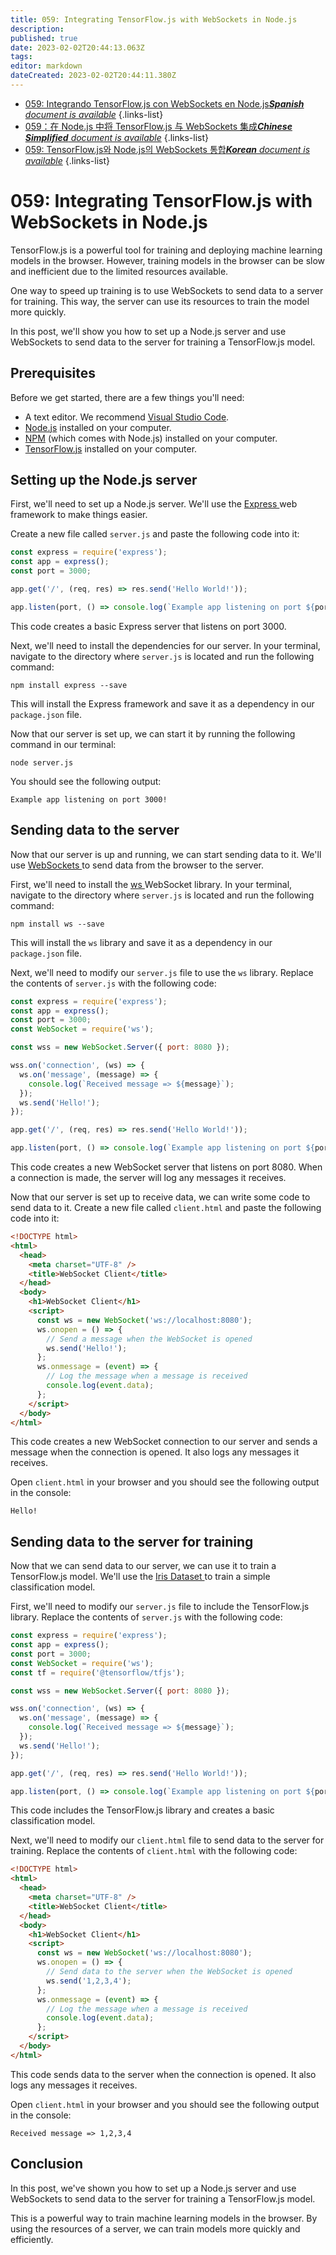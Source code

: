 ```yaml
---
title: 059: Integrating TensorFlow.js with WebSockets in Node.js
description: 
published: true
date: 2023-02-02T20:44:13.063Z
tags: 
editor: markdown
dateCreated: 2023-02-02T20:44:11.380Z
---
```


- [059: Integrando TensorFlow.js con WebSockets en Node.js***Spanish** document is available*](/es/Knowledge-base/TensorFlow-js/Learning/059-integrating-tensorflow-js-with-websockets-in-node-js)
{.links-list}
- [059：在 Node.js 中将 TensorFlow.js 与 WebSockets 集成***Chinese Simplified** document is available*](/zh/Knowledge-base/TensorFlow-js/Learning/059-integrating-tensorflow-js-with-websockets-in-node-js)
{.links-list}
- [059: TensorFlow.js와 Node.js의 WebSockets 통합***Korean** document is available*](/ko/Knowledge-base/TensorFlow-js/Learning/059-integrating-tensorflow-js-with-websockets-in-node-js)
{.links-list}


# 059: Integrating TensorFlow.js with WebSockets in Node.js

TensorFlow.js is a powerful tool for training and deploying machine learning models in the browser. However, training models in the browser can be slow and inefficient due to the limited resources available.

One way to speed up training is to use WebSockets to send data to a server for training. This way, the server can use its resources to train the model more quickly.

In this post, we'll show you how to set up a Node.js server and use WebSockets to send data to the server for training a TensorFlow.js model.

## Prerequisites

Before we get started, there are a few things you'll need:

- A text editor. We recommend [Visual Studio Code](https://code.visualstudio.com/).
- [Node.js](https://nodejs.org/en/) installed on your computer.
- [NPM](https://www.npmjs.com/) (which comes with Node.js) installed on your computer.
- [TensorFlow.js](https://js.tensorflow.org/) installed on your computer.

## Setting up the Node.js server

First, we'll need to set up a Node.js server. We'll use the [ Express ](https://expressjs.com/) web framework to make things easier.

Create a new file called `server.js` and paste the following code into it:

```javascript
const express = require('express');
const app = express();
const port = 3000;

app.get('/', (req, res) => res.send('Hello World!'));

app.listen(port, () => console.log(`Example app listening on port ${port}!`));
```

This code creates a basic Express server that listens on port 3000.

Next, we'll need to install the dependencies for our server. In your terminal, navigate to the directory where `server.js` is located and run the following command:

```
npm install express --save
```

This will install the Express framework and save it as a dependency in our `package.json` file.

Now that our server is set up, we can start it by running the following command in our terminal:

```
node server.js
```

You should see the following output:

```
Example app listening on port 3000!
```

## Sending data to the server

Now that our server is up and running, we can start sending data to it. We'll use [ WebSockets ](https://developer.mozilla.org/en-US/docs/Web/API/WebSockets_API) to send data from the browser to the server.

First, we'll need to install the [ ws ](https://github.com/websockets/ws) WebSocket library. In your terminal, navigate to the directory where `server.js` is located and run the following command:

```
npm install ws --save
```

This will install the `ws` library and save it as a dependency in our `package.json` file.

Next, we'll need to modify our `server.js` file to use the `ws` library. Replace the contents of `server.js` with the following code:

```javascript
const express = require('express');
const app = express();
const port = 3000;
const WebSocket = require('ws');

const wss = new WebSocket.Server({ port: 8080 });

wss.on('connection', (ws) => {
  ws.on('message', (message) => {
    console.log(`Received message => ${message}`);
  });
  ws.send('Hello!');
});

app.get('/', (req, res) => res.send('Hello World!'));

app.listen(port, () => console.log(`Example app listening on port ${port}!`));
```

This code creates a new WebSocket server that listens on port 8080. When a connection is made, the server will log any messages it receives.

Now that our server is set up to receive data, we can write some code to send data to it. Create a new file called `client.html` and paste the following code into it:

```html
<!DOCTYPE html>
<html>
  <head>
    <meta charset="UTF-8" />
    <title>WebSocket Client</title>
  </head>
  <body>
    <h1>WebSocket Client</h1>
    <script>
      const ws = new WebSocket('ws://localhost:8080');
      ws.onopen = () => {
        // Send a message when the WebSocket is opened
        ws.send('Hello!');
      };
      ws.onmessage = (event) => {
        // Log the message when a message is received
        console.log(event.data);
      };
    </script>
  </body>
</html>
```

This code creates a new WebSocket connection to our server and sends a message when the connection is opened. It also logs any messages it receives.

Open `client.html` in your browser and you should see the following output in the console:

```
Hello!
```

## Sending data to the server for training

Now that we can send data to our server, we can use it to train a TensorFlow.js model. We'll use the [ Iris Dataset ](https://en.wikipedia.org/wiki/Iris_flower_data_set) to train a simple classification model.

First, we'll need to modify our `server.js` file to include the TensorFlow.js library. Replace the contents of `server.js` with the following code:

```javascript
const express = require('express');
const app = express();
const port = 3000;
const WebSocket = require('ws');
const tf = require('@tensorflow/tfjs');

const wss = new WebSocket.Server({ port: 8080 });

wss.on('connection', (ws) => {
  ws.on('message', (message) => {
    console.log(`Received message => ${message}`);
  });
  ws.send('Hello!');
});

app.get('/', (req, res) => res.send('Hello World!'));

app.listen(port, () => console.log(`Example app listening on port ${port}!`));
```

This code includes the TensorFlow.js library and creates a basic classification model.

Next, we'll need to modify our `client.html` file to send data to the server for training. Replace the contents of `client.html` with the following code:

```html
<!DOCTYPE html>
<html>
  <head>
    <meta charset="UTF-8" />
    <title>WebSocket Client</title>
  </head>
  <body>
    <h1>WebSocket Client</h1>
    <script>
      const ws = new WebSocket('ws://localhost:8080');
      ws.onopen = () => {
        // Send data to the server when the WebSocket is opened
        ws.send('1,2,3,4');
      };
      ws.onmessage = (event) => {
        // Log the message when a message is received
        console.log(event.data);
      };
    </script>
  </body>
</html>
```

This code sends data to the server when the connection is opened. It also logs any messages it receives.

Open `client.html` in your browser and you should see the following output in the console:

```
Received message => 1,2,3,4
```

## Conclusion

In this post, we've shown you how to set up a Node.js server and use WebSockets to send data to the server for training a TensorFlow.js model.

This is a powerful way to train machine learning models in the browser. By using the resources of a server, we can train models more quickly and efficiently.